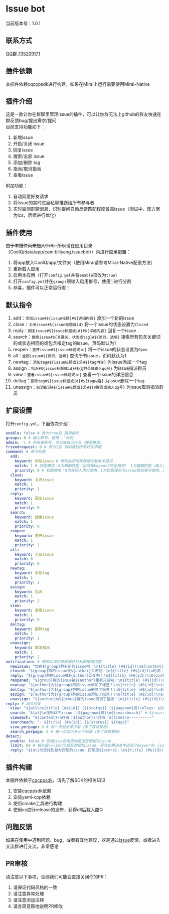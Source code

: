 # Issue bot

当前版本号：1.0.1

## 联系方式
[QQ群 735209171](https://jq.qq.com/?_wv=1027&k=5cV7uEJ)  

## 插件依赖
本插件依赖cqcppsdk进行构建，如果在Mirai上运行需要使用Mirai-Native

## 插件介绍
这是一款让你在群聊里管理issue的插件，可以让你群无法上github的群友快速在群反馈bug/提出需求/提问  
目前支持功能如下：
1. 新增issue
2. 开启/关闭 issue
3. 回复issue
4. 搜索/全部 issue
5. 添加/删除 tag
6. 指派/取消指派
7. 查看issue

附加功能：
1. 自动同意好友请求
2. 将issue的实时进展私聊推送给所有参与者
3. 实时监测群聊消息，识别提问自动反馈匹配程度最高issue（测试中，现方案为lcs，后续进行优化）

## 插件使用
~~由于本插件尚未加入GUI，所以~~请在应用目录（CoolQ/data/app/com.billyang.issuebot/）内进行应用配置：  
1. 将app放入CoolQ/app/文件夹（使用Mirai请参考Mirai-Native配置方法）
2. 重新载入应用
3. 启用本应用（打开`config.yml`并将`enable`项改为`true`）
4. 打开`config.yml`并在`groups`项输入启用群号，使用','进行分割
5. 恭喜，插件可以正常运行啦！

## 默认指令
1. add：`添加issue#${issue标题}#${详细内容}` 添加一个新的issue
2. close：`关闭issue#${issue标题或id}` 将一个issue的状态设置为`Closed`
3. reply：`回复issue#${issue标题或id}#${详细内容}` 回复一个issue
4. search：`搜索issue#${关键词、状态或tag}#${页码，选填}` 搜索所有包含关键词的或状态相同的或包含指定tag的issue，页码默认为1
5. reopen：`重开issue#${issue标题或id}` 将一个issue的状态设置为`Open`
6. all：`全部issue#${页码，选填}` 查询所有issue，页码默认为1
7. newtag：`添加tag#${issue标题或id}#${tag内容}` 为issue添加一个tag
8. assign：`指派#${issue标题或id}#${@群员或输入qq号}` 为issue指派群员
9. view：`查看issue#${issue标题或id}` 查看一个issue的详细信息
10. deltag：`删除tag#${issue标题或id}#${tag内容}` 为issue删除一个tag
11. unassign：`取消指派#${issue标题或id}#${@群员或输入qq号}` 为issue取消指派群员

## 扩展设置
打开`config.yml`，下面依次介绍：
```yml
enable: false # 改为true后 启用插件
groups: 0 # 输入群号，使用','分割
admin: -1 # 所有者账号，可以填自己大号（接受推送）
friendrequest: 0 # 改为1后 自动通过所有好友申请
command: # 命令列表
  add:
    keyword: 添加issue # 修改此项可修改插件触发关键词
    match: 1 # 匹配模式：0为精确匹配（必须和keyword完全相同） 1为模糊匹配（输入包含keyword触发）
    priority: 0 # 权限需求：0为任何人均可使用，1为仅管理员与issue提出者可使用，2为仅管理员可使用
  close:
    keyword: 关闭issue
    match: 1
    priority: 1
  reply:
    keyword: 回复issue
    match: 1
    priority: 0
  search:
    keyword: 搜索issue
    match: 1
    priority: 0
  reopen:
    keyword: 重开issue
    match: 1
    priority: 1
  all:
    keyword: 全部issue
    match: 0
    priority: 0
  newtag:
    keyword: 添加tag
    match: 1
    priority: 1
  assign:
    keyword: 指派
    match: 1
    priority: 2
  view:
    keyword: 查看issue
    match: 1
    priority: 0
  deltag:
    keyword: 删除tag
    match: 1
    priority: 1
  unassign:
    keyword: 取消指派
    match: 1
    priority: 2
notification: # 修改此项可修改插件的私聊推送内容
  newissue: "您在${group}群有新的issue啦！\n${title} (#${id})\n${content}\n时间：${time}\n发起者：${author}" # ${group}：群号，${title}：issue标题，${id}：issue的id，${content}：第一层内容
  closed: "${group}群的issue被${author}关闭啦！\n${title} (#${id})\n时间：${time}"
  reply: "${group}群的issue被${author}回复啦！\n${title} (#${id})\n${content}\n时间：${time}" # ${content}：新的一层的内容
  reopened: "${group}群的issue被${author}重新开启啦！\n${title} (#${id})\n时间：${time}"
  newtag: "${author}为${group}群的issue添加了标签！\n${title} (#${id})\n${content}\n时间：${time}" # ${content}：一般格式为 *Added tag "tag内容"，后类似
  deltag: "${author}为${group}群的issue删除了标签！\n${title} (#${id})\n${content}\n时间：${time}"
  assign: "${author}为${group}群的issue添加了指派！\n${title} (#${id})\n${content}\n时间：${time}"
  unassign: "${author}为${group}群的issue取消了指派！\n${title} (#${id})\n${content}\n时间：${time}"
reply: # 命令回复
  view: "${at}\n${title} (#${id}) [${status}] (${pagenum}页)\nTags: ${tags}\nAssignees: ${assignees}\n----------\n${vieweach}" # ${at}：@发送指令的人，${status}：Open还是Closed，${pagenum}：当前页码/页数（1/3），${tags}：所有tag，${assignees}：所有assignee（显示昵称和qq号），${vieweach}：所有issue内容，每一条的格式见下面的vieweach
  search: "${at}\n找到以下issue：(${pagenum}页)\n${searcheach}" # ${searcheach}：所有search结果，每一条的格式见下面的searcheach
  vieweach: "${content}\n作者：${author}\n时间：${time}\n----------"
  searcheach: "- ${title} (#${id}) [${status}] ${tags}"
  view_perpage: 3 # 每一页显示多少层（多了容易被吞）
  search_perpage: 5 # 每一页显示多少个结果（多了容易被吞）
detect:
  enable: false # 改成true启用自动监测反馈相似issue
  limit: 60 # 相似度>=limit%将反馈相似issue，另外如果消息中出现了keywords.json中的词，无论相似度如何都会进行反馈
  reply: "${at}为您找到最为匹配的issue，匹配度${score}：\n${title} (#${id}) [${status}]\n${content}\n请输入\"查看issue#${id}\"以获取详细信息！" # 支持${at}、${title}、${id}、${status}、${content}、${author}、${time}、${score}、${tags}，其中${content}、${author}、${time}均为第一层
```

## 插件构建
本插件依赖于[cqcppsdk](https://cqcppsdk.cqp.moe/)，请先了解SDK的相关知识  

1. 安装cqcppsdk依赖
2. 安装yaml-cpp依赖
3. 使用cmake工具进行构建
4. 使用vs进行release的发布，获得dll后载入酷Q

## 问题反馈
如果在使用中遇到问题、bug，或者有其他建议，欢迎通过[issue](https://github.com/BillYang2016/issuebot/issues)反馈，或者进入交流群进行交流，非常感谢  

## PR审核
请注意以下事项，否则我们可能会直接关闭你的PR：  

1. 请保证代码风格的一致
2. 请注意异常处理
3. 请注意添加注释
4. 请言简意赅地说明PR修改